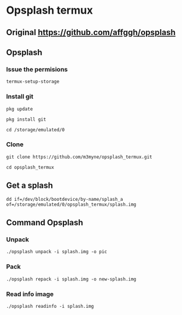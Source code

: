 # Opsplash termux
## Original https://github.com/affggh/opsplash
## Opsplash
### Issue the permisions
```
termux-setup-storage
``` 
### Install git 
```
pkg update
```
```
pkg install git
```
```
cd /storage/emulated/0
```
### Clone
```
git clone https://github.com/m3myne/opsplash_termux.git
```
```./opsplash unpack -i splash.img -o pic
cd opsplash_termux
```
## Get a splash
```
dd if=/dev/block/bootdevice/by-name/splash_a of=/storage/emulated/0/opsplash_termux/splash.img
```
## Command Opsplash
### Unpack
```
./opsplash unpack -i splash.img -o pic
```
### Pack
```
./opsplash repack -i splash.img -o new-splash.img
```
### Read info image
```
./opsplash readinfo -i splash.img
```
